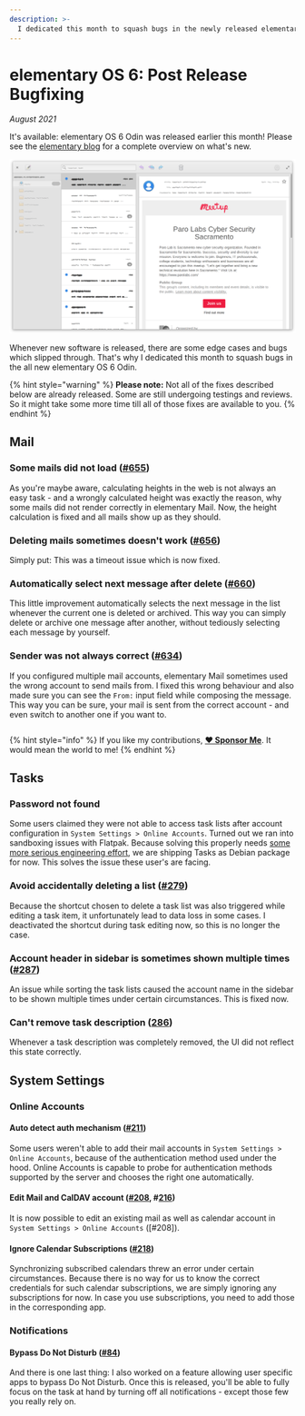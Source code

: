 ```yaml
---
description: >-
  I dedicated this month to squash bugs in the newly released elementary OS 6 Odin.
---
```


# elementary OS 6: Post Release Bugfixing

_August 2021_

It's available: elementary OS 6 Odin was released earlier this month! Please see the [elementary blog](https://blog.elementary.io/elementary-os-6-odin-released/) for a complete overview on what's new.

![elementary OS 6 Odin](../.gitbook/assets/io.elementary.mail.png)

Whenever new software is released, there are some edge cases and bugs which slipped through. That's why I dedicated this month
to squash bugs in the all new elementary OS 6 Odin.

{% hint style="warning" %}
**Please note:** Not all of the fixes described below are already released. Some are still undergoing testings and reviews.
So it might take some more time till all of those fixes are available to you.
{% endhint %}

## Mail

### Some mails did not load  ([#655](https://github.com/elementary/mail/pull/655))

As you're maybe aware, calculating heights in the web is not always an easy task - and a wrongly calculated height was exactly the reason, why some mails did not render correctly in elementary Mail. Now, the height calculation is fixed and all mails show up as they should.

### Deleting mails sometimes doesn't work ([#656](https://github.com/elementary/mail/pull/656))

Simply put: This was a timeout issue which is now fixed.

### Automatically select next message after delete ([#660](https://github.com/elementary/mail/pull/660))

This little improvement automatically selects the next message in the list whenever the current one is deleted or archived. This way you can simply delete or archive one message after another, without tediously selecting each message by yourself.

### Sender was not always correct ([#634](https://github.com/elementary/mail/pull/634))

If you configured multiple mail accounts, elementary Mail sometimes used the wrong account to send mails from. I fixed this wrong behaviour and also made sure
you can see the `From:` input field while composing the message. This way you can be sure, your mail is sent from the correct account - and even switch to another
one if you want to.

|  |  |
| :--- | :--- |

{% hint style="info" %}
If you like my contributions, [**❤️ Sponsor Me**](https://github.com/sponsors/marbetschar). It would mean the world to me!
{% endhint %}

## Tasks

### Password not found

Some users claimed they were not able to access task lists after account configuration in `System Settings > Online Accounts`. Turned out
we ran into sandboxing issues with Flatpak. Because solving this properly needs [some more serious engineering effort](https://github.com/elementary/switchboard-plug-onlineaccounts/issues/209), we are shipping Tasks as Debian package for now. This solves the issue these user's are facing.

###  Avoid accidentally deleting a list ([#279](https://github.com/elementary/tasks/pull/279))

Because the shortcut chosen to delete a task list was also triggered while editing a task item, it unfortunately lead to data loss in some cases. I deactivated the shortcut during task editing now, so this is no longer the case.

### Account header in sidebar is sometimes shown multiple times ([#287](https://github.com/elementary/tasks/pull/287))

An issue while sorting the task lists caused the account name in the sidebar to be shown multiple times under certain circumstances. This is fixed now.

### Can't remove task description ([286](https://github.com/elementary/tasks/pull/286))

Whenever a task description was completely removed, the UI did not reflect this state correctly.

## System Settings

### Online Accounts

#### Auto detect auth mechanism ([#211](https://github.com/elementary/switchboard-plug-onlineaccounts/pull/211))

Some users weren't able to add their mail accounts in `System Settings > Online Accounts`, because of the authentication method used under the hood.
Online Accounts is capable to probe for authentication methods supported by the server and chooses the right one automatically.

#### Edit Mail and CalDAV account ([#208](https://github.com/elementary/switchboard-plug-onlineaccounts/pull/208), #[216](https://github.com/elementary/switchboard-plug-onlineaccounts/pull/216))

It is now possible to edit an existing mail as well as calendar account in `System Settings > Online Accounts` ([#208]).

#### Ignore Calendar Subscriptions ([#218](https://github.com/elementary/switchboard-plug-onlineaccounts/pull/218))

Synchronizing subscribed calendars threw an error under certain circumstances. Because there is no way for us to know the correct credentials for such calendar subscriptions, we are simply ignoring any subscriptions for now. In case you use subscriptions, you need to add those in the corresponding app.

### Notifications

#### Bypass Do Not Disturb ([#84](https://github.com/elementary/switchboard-plug-notifications/pull/84))

And there is one last thing: I also worked on a feature allowing user specific apps to bypass Do Not Disturb. Once this is released, you'll be able to fully focus on the task at hand by turning off all notifications - except those few you really rely on.